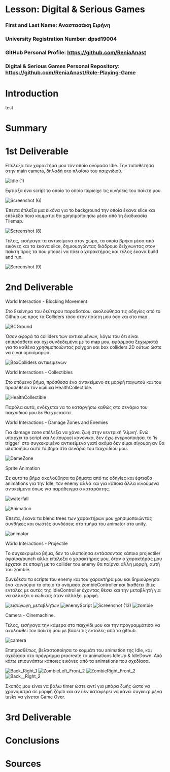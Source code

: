 # Lesson: Digital & Serious Games

### First and Last Name: Αναστασάκη Ειρήνη 
### University Registration Number: dpsd19004
### GitHub Personal Profile: https://github.com/ReniaAnast
### Digital & Serious Games Personal Repository: https://github.com/ReniaAnast/Role-Playing-Game

# Introduction

test

# Summary


# 1st Deliverable

Επέλεξα τον χαρακτήρα μου τον οποίο ονόμασα Idle. Την τοποθέτησα στην main camera, δηλαδή στο πλαίσιο του παιχνιδιού.

![Idle (1)](https://user-images.githubusercontent.com/101414210/201417441-efa28945-cfc5-4746-b35e-03a532a424d3.png)


Εφτιαξα ένα script το οποίο το οποίο περιείχε τις κινήσεις του παίκτη μου.

![Screenshot (6)](https://user-images.githubusercontent.com/101414210/201415742-0c7adba5-0d6f-4d23-84a6-1096a7795614.png)

Έπειτα έπλεξα μια εικόνα για το background την οποία έκανα slice και επέλεξα ποια κομμάτια θα χρησιμοποιήσω μέσα από τη διαδικασία Tilemap.

![Screenshot (8)](https://user-images.githubusercontent.com/101414210/201415852-08d29f3a-3f12-4231-bf67-18e62b0aa4a9.png)

  Τέλος, εισήγαγα τα αντικείμενα στον χώρο, τα οποία βρήκα μέσα από εικόνες και τα έκανα slice, δημιουργώντας διάδρομο δείχνωντας στον παίκτη προς τα που μπορεί να πάει ο χαρακτήρας και τέλος έκανα build and run.
  
  ![Screenshot (9)](https://user-images.githubusercontent.com/101414210/201415919-40bbff9d-c67a-4b98-b492-0302e986bffb.png)


# 2nd Deliverable

World Interaction - Blocking Movement

Στο ξεκίνημα του δεύτερου παραδοτέου, ακολούθησα τις οδηγίες από το Github ως προς τα Colliders τόσο στον παίκτη μου όσο και στο map .

![BCGround](https://user-images.githubusercontent.com/101414210/207139840-b4e1fad3-2d33-4356-a381-27f7938ff1e1.png)


Όσον αφορά τα colliders των αντικειμένων, λόγω του ότι είναι επιπρόσθετα και όχι συνδεδεμένα με το map μου, εφάρμοσα ξεχωριστά για το καθένα χρησιμοποιώντας polygon και box colliders 2D ούτως ώστε να είναι ομοιόμορφα.

![BoxColliders αντικειμενων](https://user-images.githubusercontent.com/101414210/207139759-e2b83288-840a-445d-b612-e10515c1fbf7.png)

 World Interactions - Collectibles
 
Στο επόμενο βήμα, πρόσθεσα ένα αντικείμενο σε μορφή παγωτού και του προσέθεσα τον κώδικα HealthCollectible. 

![HealthCollectible](https://user-images.githubusercontent.com/101414210/207149601-b58c5684-1c22-45ec-8cd9-ce92ea03c687.png)

Παρόλα αυτά, ενδέχεται να το καταργήσω καθώς στο σενάριο του παιχνιδιού μου δε θα χρειαστεί.

World Interactions - Damage Zones and Enemies

Για damage zone επέλεξα να χάνει ζωή στην κεντρική 'λίμνη'. Ενώ υπάρχει το script και λειτουργεί κανονικά, δεν  έχω ενεργοποιήσει το 'is trigger' στο συγκεκριμένο αντικείμενο γιατί ακόμα δεν είμαι σίγουρη αν θα υλοποιήσω αυτό το βήμα στο σενάριο του παιχνιδιού μου. 

![DameZone](https://user-images.githubusercontent.com/101414210/207157403-de9282af-08ff-446b-ad7f-a613db93a9d4.png)

Sprite Animation

Σε αυτό το βήμα ακολούθησα τα βήματα από τις οδηγίες και έφτιαξα animations για την Idle, τον enemy αλλά και για κάποια άλλα κινούμενα αντικείμενα όπως για παράδειγμα ο καταράκτης.

![waterfall](https://user-images.githubusercontent.com/101414210/207157936-fc3747cc-7c35-4f75-a3dc-646620c818fc.png)

![Animation](https://user-images.githubusercontent.com/101414210/207157956-df58b9ab-3d75-42a4-a02c-c6d8a5d6ff96.png)

Έπειτα, έκανα τα blend trees των χαρακτήρων μου χρησιμοποιώντας συνθήκες και σωστές συνδέσεις στο τμήμα του animator στο unity.

![animator](https://user-images.githubusercontent.com/101414210/207158454-70ee7afd-4f21-4469-98da-ce79787fbd9a.png)

World Interactions - Projectile 

Το συγκεκριμένο βήμα, δεν το υλοποίησα εντάσσοντας κάποιο projectile/σφαίρα/punch αλλά επέλεξα ο χαρακτήρας μου, όταν ο χαρακτήρας μου έρχεται σε επαφή με το collider του enemy θα παίρνει άλλη μορφή, αυτή του zombie.

Συνέδεσα τα scripts του enemy και του χαρακτήρα μου και δημιούργησα ένα καινούριο το οποίο το ονόμασα zombieController και διαθέτει ίδιες εντολές με αυτές της IdleController έχοντας θέσει και την μεταβλητή για να αλλάζει ο κώδικας όταν αλλάξει μορφή.

![εισαγωγη_μεταβλητων](https://user-images.githubusercontent.com/101414210/207160545-ff824111-b8f7-4b73-9624-ce9d8c428c03.png)
![enemyScript](https://user-images.githubusercontent.com/101414210/207160551-c70f2527-ff13-4db6-8c8c-560bd521f837.png)
![Screenshot (13)](https://user-images.githubusercontent.com/101414210/207160552-9c15425f-8fa1-455c-b2a0-d004fa27364a.png)
![zombie](https://user-images.githubusercontent.com/101414210/207160554-cb17998f-931e-4a71-b1e5-6bffbb49c342.png)

 Camera - Cinemachine.
 
 Τέλος, εισήγαγα την κάμερα στο παιχνίδι μου και την προγραμμάτισα να ακολουθεί τον παίκτη μου με βάσει τις εντολές από το github.
 
![camera](https://user-images.githubusercontent.com/101414210/207161776-1cdbad57-f005-4811-9b92-e5e2ace5f66f.png)


Επιπροσθέτως, βελτιστοποίησα το κομμάτι του animation της Idle, και σχεδίασα στο πρόγραμμα procreate τα animations IdleUp & IdleDown.
Από κάτω επισυνάπτω κάποιες εικόνες από τα animations που σχεδίασα.

![Back_Right_1](https://user-images.githubusercontent.com/101414210/207162567-fa258bda-4353-40b6-98b4-6cfe4c534097.png)
![ZombieLeft_Front_2](https://user-images.githubusercontent.com/101414210/207162572-0bbbcf24-9e1f-473a-9782-aaabfb3524b8.png)
![ZombieRight_Front_2](https://user-images.githubusercontent.com/101414210/207162548-ce15e528-2e10-4e8a-a2d4-669b5d355596.png)
![Back__Right_2](https://user-images.githubusercontent.com/101414210/207162560-c5298334-5e61-46ef-9cca-f9328bb08268.png)

Σκοπός μου είναι να βάλω timer ώστε αντί για μπάρα ζωής ώστε να χρονομετρά σε μορφή ζόμπι και αν δεν καταφέρει να κάνει συγκεκριμένα tasks να γίνεται Game Over.


# 3rd Deliverable 


# Conclusions


# Sources
